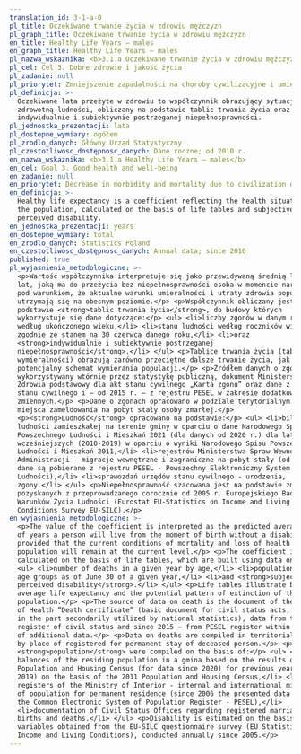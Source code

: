 ```yaml
---
translation_id: 3-1-a-0
pl_title: Oczekiwane trwanie życia w zdrowiu mężczyzn
pl_graph_title: Oczekiwane trwanie życia w zdrowiu mężczyzn
en_title: Healthy Life Years — males
en_graph_title: Healthy Life Years — males
pl_nazwa_wskaznika: <b>3.1.a Oczekiwane trwanie życia w zdrowiu mężczyzn</b>
pl_cel: Cel 3. Dobre zdrowie i jakość życia
pl_zadanie: null
pl_priorytet: Zmniejszenie zapadalności na choroby cywilizacyjne i umieralności z ich powodu
pl_definicja: >-
  Oczekiwane lata przeżyte w zdrowiu to współczynnik obrazujący sytuację
  zdrowotną ludności, obliczany na podstawie tablic trwania życia oraz
  indywidualnie i subiektywnie postrzeganej niepełnosprawności.
pl_jednostka_prezentacji: lata
pl_dostepne_wymiary: ogółem
pl_zrodlo_danych: Główny Urząd Statystyczny
pl_czestotliwosc_dostępnosc_danych: Dane roczne; od 2010 r.
en_nazwa_wskaznika: <b>3.1.a Healthy Life Years — males</b>
en_cel: Goal 3. Good health and well-being
en_zadanie: null
en_priorytet: Decrease in morbidity and mortality due to civilization diseases
en_definicja: >-
  Healthy life expectancy is a coefficient reflecting the health situation of
  the population, calculated on the basis of life tables and subjectively
  perceived disability.
en_jednostka_prezentacji: years
en_dostepne_wymiary: total
en_zrodlo_danych: Statistics Poland
en_czestotliwosc_dostępnosc_danych: Annual data; since 2010
published: true
pl_wyjasnienia_metodologiczne: >-
  <p>Wartość współczynnika interpretuje się jako przewidywaną średnią liczbę
  lat, jaką ma do przeżycia bez niepełnosprawności osoba w momencie narodzin,
  pod warunkiem, że aktualne warunki umieralności i utraty zdrowia populacji
  utrzymają się na obecnym poziomie.</p> <p>Współczynnik obliczany jest na
  podstawie <strong>tablic trwania życia</strong>, do budowy których
  wykorzystuje się dane dotyczące:</p> <ul> <li>liczby zgonów w danym roku
  według ukończonego wieku,</li> <li>stanu ludności według roczników wieku
  zgodnie ze stanem na 30 czerwca danego roku,</li> <li>oraz
  <strong>indywidualnie i subiektywnie postrzeganej
  niepełnosprawności</strong>.</li> </ul> <p>Tablice trwania życia (tablice
  wymieralności) obrazują zarówno przeciętne dalsze trwanie życia, jak również
  potencjalny schemat wymierania populacji.</p> <p>Źródłem danych o zgonie jest,
  wykorzystywany wtórnie przez statystykę publiczną, dokument Ministerstwa
  Zdrowia podstawowy dla akt stanu cywilnego „Karta zgonu” oraz dane z rejestru
  stanu cywilnego i — od 2015 r. — z rejestru PESEL w zakresie dodatkowych
  zmiennych.</p> <p>Dane o zgonach opracowano w podziale terytorialnym - według
  miejsca zameldowania na pobyt stały osoby zmarłej.</p>
  <p><strong>Ludność</strong> opracowano na podstawie:</p> <ul> <li>bilansów
  ludności zamieszkałej na terenie gminy w oparciu o dane Narodowego Spisu
  Powszechnego Ludności i Mieszkań 2021 (dla danych od 2020 r.) dla lat
  wcześniejszych (2010-2019) w oparciu o wyniki Narodowego Spisu Powszechnego
  Ludności i Mieszkań 2011,</li> <li>rejestrów Ministerstwa Spraw Wewnętrznych i
  Administracji - migracje wewnętrzne i zagraniczne na pobyt stały (od 2006 r.
  dane są pobierane z rejestru PESEL - Powszechny Elektroniczny System Ewidencji
  Ludności),</li> <li>sprawozdań urzędów stanu cywilnego - urodzenia,
  zgony.</li> </ul> <p>Niepełnosprawność szacowana jest na podstawie zmiennych
  pozyskanych z przeprowadzanego corocznie od 2005 r. Europejskiego Badania
  Warunków Życia Ludności (Eurostat EU-Statistics on Income and Living
  Conditions Survey EU-SILC).</p>
en_wyjasnienia_metodologiczne: >-
  <p>The value of the coefficient is interpreted as the predicted average number
  of years a person will live from the moment of birth without a disability,
  provided that the current conditions of mortality and loss of health of the
  population will remain at the current level.</p> <p>The coefficient is
  calculated on the basis of life tables, which are built using data on:</p>
  <ul> <li>number of deaths in a given year by age,</li> <li>population size by
  age groups as of June 30 of a given year,</li> <li>and <strong>subjectively
  perceived disability</strong>.</li> </ul> <p>Life tables illustrate both the
  average life expectancy and the potential pattern of extinction of the
  population.</p> <p>The source of data on death is the document of the Ministry
  of Health ”Death certificate” (basic document for civil status acts, which is
  in the part secondarily utilized by national statistics), data from the
  register of civil status and since 2015 — from PESEL register within the scope
  of additional data.</p> <p>Data on deaths are compiled in territorial division
  by place of registered for permanent stay of deceased person.</p> <p>Data on
  <strong>population</strong> were compiled on the basis of:</p> <ul> <li>the
  balances of the residing population in a gmina based on the results of 2021
  Population and Housing Census (for data since 2020) for previous years (2010 -
  2019) on the basis of the 2011 Population and Housing Census,</li> <li>the
  registers of the Ministry of Interior - internal and international migration
  of population for permanent residence (since 2006 the presented data come from
  the Common Electronic System of Population Register - PESEL),</li>
  <li>documentation of Civil Status Offices regarding registered marriages,
  births and deaths.</li> </ul> <p>Disability is estimated on the basis of
  variables obtained from the EU-SILC questionnaire survey (EU Statistics on
  Income and Living Conditions), conducted annually since 2005.</p>
---
```


